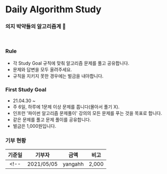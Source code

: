# Daily Algorithm Study

### 의지 박약들의 알고리즘계 👊

<br>

### Rule
- 각 Study Goal 규칙에 맞춰 알고리즘 문제를 풀고 공유합니다.
- 문제와 답변을 모두 올려주세요.
- 규칙을 지키지 못한 경우에는 벌금을 내야합니다.

### First Study Goal
- 21.04.30 ~
- 주 6일, 하루에 1문제 이상 문제를 풉니다(몰아서 풀기 X).
- 인프런 '파이썬 알고리즘 문제풀이' 강의의 모든 문제를 푸는 것을 목표로 합니다.
- 같은 문제를 풀고 문제 풀이를 공유합니다.
- 벌금은 1,000원입니다.

### 기부 현황
|기준일|기부자|금액|비고|
|:---:|:---:|:---:|:---:|
<!--|2021/05/05|yangahh|2,000||-->

